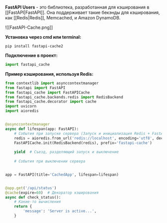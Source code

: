 **FastAPI Users** - это библиотека, разработанная для кэширования в [[FastAPI|FastAPI]]. Она поддерживает такие бекэнды для кэширования, как [[Redis|Redis]], Memcached, и Amazon DynamoDB.

![[FastAPI-Cache.png]]

**Установка через cmd или terminal:**

```Shell
pip install fastapi-cache2
```

**Подключение в проект:**

```Python
import fastapi_cache
```

**Пример кэширования, используя Redis:**

```Python
from contextlib import asynccontextmanager
from fastapi import FastAPI
from fastapi_cache import FastAPICache  
from fastapi_cache.backends.redis import RedisBackend
from fastapi_cache.decorator import cache
import uvicorn
import aioredis


@asynccontextmanager  
async def lifespan(app: FastAPI):  
    # События при запуске сервера (Запуск и инициализация Redis + FastAPI-Cache)
    redis = aioredis.from_url('redis://localhost', encoding='utf8', decode_responses=True)  
    FastAPICache.init(RedisBackend(redis), prefix='fastapi-cache')  
  
    yield  # Съезд, разделяющий запуск и выключение  
  
    # События при выключении сервера


app = FastAPI(title='CachedApp', lifespan=lifespan)


@app.get('/api/status')
@cache(expire=60)  # Декоратор кэширования
async def check_status():
	# Какие-то вычисления
    return {  
        'message': 'Server is active...',
    }
```